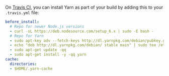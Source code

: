On [Travis CI](https://travis-ci.org/), you can install Yarn as part of your build by adding this to your `.travis.yml` file:

```yml
before_install:
  # Repo for newer Node.js versions
  - curl -sL https://deb.nodesource.com/setup_6.x | sudo -E bash -
  # Repo for Yarn
  - sudo apt-key adv --fetch-keys http://dl.yarnpkg.com/debian/pubkey.gpg
  - echo "deb http://dl.yarnpkg.com/debian/ stable main" | sudo tee /etc/apt/sources.list.d/yarn.list
  - sudo apt-get update -qq
  - sudo apt-get install -y -qq yarn
cache:
  directories:
  - $HOME/.yarn-cache
```
